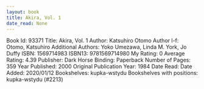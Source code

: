```yaml
---
layout: book
title: Akira, Vol. 1
date_read: None
---
```


Book Id: 93371
Title: Akira, Vol. 1
Author: Katsuhiro Otomo
Author l-f: Otomo, Katsuhiro
Additional Authors: Yoko Umezawa, Linda M. York, Jo Duffy
ISBN: 1569714983
ISBN13: 9781569714980
My Rating: 0
Average Rating: 4.39
Publisher: Dark Horse
Binding: Paperback
Number of Pages: 359
Year Published: 2000
Original Publication Year: 1984
Date Read: 
Date Added: 2020/01/12
Bookshelves: kupka-wstydu
Bookshelves with positions: kupka-wstydu (#2213)

